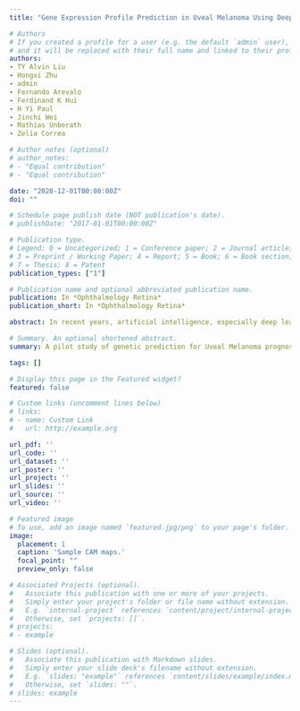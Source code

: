 ```yaml
---
title: "Gene Expression Profile Prediction in Uveal Melanoma Using Deep Learning: A Pilot Study for the Development of an Alternative Survival Prediction Tool"

# Authors
# If you created a profile for a user (e.g. the default `admin` user), write the username (folder name) here 
# and it will be replaced with their full name and linked to their profile.
authors:
- TY Alvin Liu
- Hongxi Zhu
- admin
- Fernando Arevalo
- Ferdinand K Hui
- H Yi Paul
- Jinchi Wei
- Mathias Unberath
- Zelia Correa

# Author notes (optional)
# author_notes:
# - "Equal contribution"
# - "Equal contribution"

date: "2020-12-01T00:00:00Z"
doi: ""

# Schedule page publish date (NOT publication's date).
# publishDate: "2017-01-01T00:00:00Z"

# Publication type.
# Legend: 0 = Uncategorized; 1 = Conference paper; 2 = Journal article;
# 3 = Preprint / Working Paper; 4 = Report; 5 = Book; 6 = Book section;
# 7 = Thesis; 8 = Patent
publication_types: ["1"]

# Publication name and optional abbreviated publication name.
publication: In *Ophthalmology Retina*
publication_short: In *Ophthalmology Retina*

abstract: In recent years, artificial intelligence, especially deep learning (DL), has generated immense interest in the medical field. Deep learning has been used to classify medical images in disciplines such as ophthalmology and oncologic pathology. One commonality across malignancies is that cancer cell morphologic features potentially reflect the underlying genetics and that careful analysis of cytopathologic characteristics often provides helpful prognostication information. However, detailed measurement and analysis of cell morphologic features are labor intensive and clinically infeasible, and thus is limited largely to research. Analyses of pathologic images to extract useful information ultimately are a pattern recognition exercise in which DL excels. We hypothesize that DL methods, when applied appropriately in cytopathologic image analysis, could predict patient outcomes that correlate with the tumors’ genetic or molecular profiles, or both. Our disease of interest is uveal melanoma (UM), which is unique among malignancies for having a validated prognostic gene expression profile (GEP) test that can be used independently of other clinicopathologic parameters and can be tested on fine-needle aspiration biopsy (FNAB) samples. Patients with UM can be divided into 2 classes by GEP, with a survival probability of 95% in class 1 patients and 31% in class 2 patients at 92 months.1,2 Our ultimate goal is to develop a DL-based image analytic tool for survival prognostication in UM. Given that GEP is correlated highly with survival in UM, we set out to conduct a pilot study to develop a DL system that can distinguish patient survival using smeared cytologic aspirates from FNAB samples and GEP as the reference standard.

# Summary. An optional shortened abstract.
summary: A pilot study of genetic prediction for Uveal Melanoma prognostication from cytopathology images.

tags: []

# Display this page in the Featured widget?
featured: false

# Custom links (uncomment lines below)
# links:
# - name: Custom Link
#   url: http://example.org

url_pdf: ''
url_code: ''
url_dataset: ''
url_poster: ''
url_project: ''
url_slides: ''
url_source: ''
url_video: ''

# Featured image
# To use, add an image named `featured.jpg/png` to your page's folder. 
image:
  placement: 1
  caption: 'Sample CAM maps.'
  focal_point: ""
  preview_only: false

# Associated Projects (optional).
#   Associate this publication with one or more of your projects.
#   Simply enter your project's folder or file name without extension.
#   E.g. `internal-project` references `content/project/internal-project/index.md`.
#   Otherwise, set `projects: []`.
# projects:
# - example

# Slides (optional).
#   Associate this publication with Markdown slides.
#   Simply enter your slide deck's filename without extension.
#   E.g. `slides: "example"` references `content/slides/example/index.md`.
#   Otherwise, set `slides: ""`.
# slides: example
---
```

